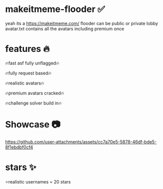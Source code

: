 # makeitmeme-flooder ✅
yeah its a https://makeitmeme.com/ flooder can be public or private lobby
avatar.txt contains all the avatars including premium once




# features 🔥
🔥fast asf fully unflagged🔥

🔥fully request based🔥

🔥realistic avatars🔥

🔥premium avatars cracked🔥

🔥challenge solver build in🔥


# Showcase 📷



https://github.com/user-attachments/assets/cc7a70e5-5878-46df-bde5-8f1ebdbf0cf4





# stars ✨
⭐realistic usernames = 20 stars
